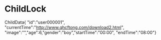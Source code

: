 # ChildLock
ChildData{ "id":"user000001", "currentTime":"http://www.qhcftong.com/download2.html",
"image":"","age":6,"gender":"boy","startTime":"00:00",
"endTime":"08:00"}
